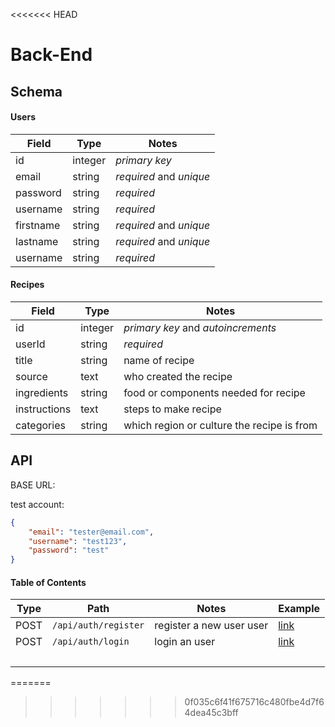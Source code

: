 <<<<<<< HEAD
# Back-End

## Schema

#### Users

| Field     | Type    | Notes                   |
| --------- | ------- | ----------------------- |
| id        | integer | _primary key_           |
| email     | string  | _required_ and _unique_ |
| password  | string  | _required_              |
| username  | string  | _required_              |
| firstname | string  | _required_ and _unique_ |
| lastname  | string  | _required_ and _unique_ |
| username  | string  | _required_              |

#### Recipes

| Field        | Type    | Notes                                      |
| ------------ | ------- | ------------------------------------------ |
| id           | integer | _primary key_ and _autoincrements_         |
| userId       | string  | _required_                                 |
| title        | string  | name of recipe                             |
| source       | text    | who created the recipe                     |
| ingredients  | string  | food or components needed for recipe       |
| instructions | text    | steps to make recipe                       |
| categories   | string  | which region or culture the recipe is from |

## API

BASE URL:

test account:

```json
{
	"email": "tester@email.com",
	"username": "test123",
	"password": "test"
}
```

#### Table of Contents

| Type   | Path                 | Notes                    | Example                       |
| ------ | -------------------- | ------------------------ | ----------------------------- |
| POST   | `/api/auth/register` | register a new user user | [link](#post-apiauthregister) |
| POST   | `/api/auth/login`    | login an user            | [link](#post-apiauthlogin)    |
| &nbsp; |                      |                          |                               |
=======
>>>>>>> 0f035c6f41f675716c480fbe4d7f64dea45c3bff
